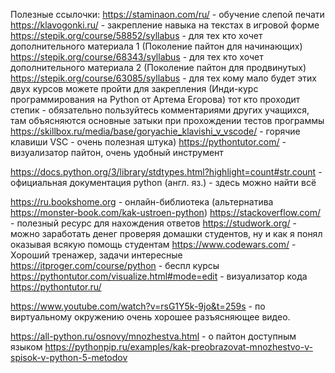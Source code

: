 Полезные ссылочки:
https://staminaon.com/ru/ - обучение слепой печати
https://klavogonki.ru/ - закрепление навыка на текстах в игровой форме
https://stepik.org/course/58852/syllabus - для тех кто хочет дополнительного материала 1 (Поколение пайтон для начинающих)
https://stepik.org/course/68343/syllabus - для тех кто хочет дополнительного материала 2 (Поколение пайтон для продвинутых)
https://stepik.org/course/63085/syllabus - для тех кому мало будет этих двух курсов можете пройти для закрепления (Инди-курс программирования на Python от Артема Егорова)
тот кто проходит степик - обязательно пользуйтесь комментариями других учащихся, там объясняются основные затыки при прохождении тестов программы
https://skillbox.ru/media/base/goryachie_klavishi_v_vscode/ - горячие клавиши VSC - очень полезная штука)
https://pythontutor.com/ - визуализатор пайтон, очень удобный инструмент

https://docs.python.org/3/library/stdtypes.html?highlight=count#str.count - официальная документация python (англ. яз.) - здесь можно найти всё

https://ru.bookshome.org - онлайн-библиотека (альтернатива https://monster-book.com/kak-ustroen-python)
https://stackoverflow.com/ - полезный ресурс для нахождения ответов
https://studwork.org/ - можно заработать денег проверяя домашки студентов, ну и как я понял оказывая всякую помощь студентам
https://www.codewars.com/ - Хороший тренажер, задачи интересные
https://itproger.com/course/python - беспл курсы
https://pythontutor.com/visualize.html#mode=edit - визуализатор кода
https://pythontutor.ru/

https://www.youtube.com/watch?v=rsG1Y5k-9jo&t=259s - по виртуальному окружению очень хорошее разъясняющее видео.

https://all-python.ru/osnovy/mnozhestva.html - о пайтон доступным языком
https://pythonpip.ru/examples/kak-preobrazovat-mnozhestvo-v-spisok-v-python-5-metodov